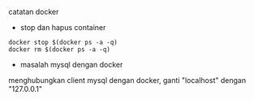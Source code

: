 catatan docker

- stop dan hapus container

```
docker stop $(docker ps -a -q)
docker rm $(docker ps -a -q)
```

- masalah mysql dengan docker

menghubungkan client mysql dengan docker, ganti "localhost" dengan "127.0.0.1"
